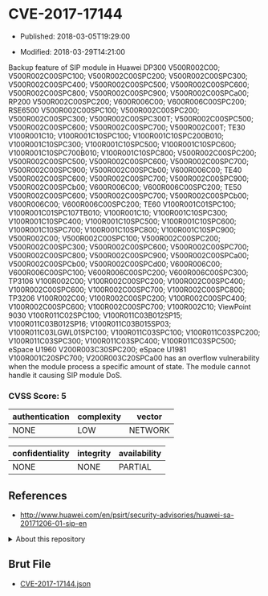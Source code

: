 # CVE-2017-17144

- Published: 2018-03-05T19:29:00

- Modified: 2018-03-29T14:21:00

Backup feature of SIP module in Huawei DP300 V500R002C00; V500R002C00SPC100; V500R002C00SPC200; V500R002C00SPC300; V500R002C00SPC400; V500R002C00SPC500; V500R002C00SPC600; V500R002C00SPC800; V500R002C00SPC900; V500R002C00SPCa00; RP200 V500R002C00SPC200; V600R006C00; V600R006C00SPC200; RSE6500 V500R002C00SPC100; V500R002C00SPC200; V500R002C00SPC300; V500R002C00SPC300T; V500R002C00SPC500; V500R002C00SPC600; V500R002C00SPC700; V500R002C00T; TE30 V100R001C10; V100R001C10SPC100; V100R001C10SPC200B010; V100R001C10SPC300; V100R001C10SPC500; V100R001C10SPC600; V100R001C10SPC700B010; V100R001C10SPC800; V500R002C00SPC200; V500R002C00SPC500; V500R002C00SPC600; V500R002C00SPC700; V500R002C00SPC900; V500R002C00SPCb00; V600R006C00; TE40 V500R002C00SPC600; V500R002C00SPC700; V500R002C00SPC900; V500R002C00SPCb00; V600R006C00; V600R006C00SPC200; TE50 V500R002C00SPC600; V500R002C00SPC700; V500R002C00SPCb00; V600R006C00; V600R006C00SPC200; TE60 V100R001C01SPC100; V100R001C01SPC107TB010; V100R001C10; V100R001C10SPC300; V100R001C10SPC400; V100R001C10SPC500; V100R001C10SPC600; V100R001C10SPC700; V100R001C10SPC800; V100R001C10SPC900; V500R002C00; V500R002C00SPC100; V500R002C00SPC200; V500R002C00SPC300; V500R002C00SPC600; V500R002C00SPC700; V500R002C00SPC800; V500R002C00SPC900; V500R002C00SPCa00; V500R002C00SPCb00; V500R002C00SPCd00; V600R006C00; V600R006C00SPC100; V600R006C00SPC200; V600R006C00SPC300; TP3106 V100R002C00; V100R002C00SPC200; V100R002C00SPC400; V100R002C00SPC600; V100R002C00SPC700; V100R002C00SPC800; TP3206 V100R002C00; V100R002C00SPC200; V100R002C00SPC400; V100R002C00SPC600; V100R002C00SPC700; V100R002C10; ViewPoint 9030 V100R011C02SPC100; V100R011C03B012SP15; V100R011C03B012SP16; V100R011C03B015SP03; V100R011C03LGWL01SPC100; V100R011C03SPC100; V100R011C03SPC200; V100R011C03SPC300; V100R011C03SPC400; V100R011C03SPC500; eSpace U1960 V200R003C30SPC200; eSpace U1981 V100R001C20SPC700; V200R003C20SPCa00 has an overflow vulnerability when the module process a specific amount of state. The module cannot handle it causing SIP module DoS.

### CVSS Score: **5**

| authentication | complexity | vector |
| --- | --- | --- |
| NONE | LOW | NETWORK |

| confidentiality | integrity | availability |
| --- | --- | --- |
| NONE | NONE | PARTIAL |

## References

* http://www.huawei.com/en/psirt/security-advisories/huawei-sa-20171206-01-sip-en

<details>
<summary>About this repository</summary> 

  This repository is part of the project [Live Hack CVE](https://github.com/Live-Hack-CVE). Main website can be found [www.live-hack.org](https://www.live-hack.org) 
  
  Made by [Sn0wAlice](https://github.com/Sn0wAlice) for the people that care about security and need to have a feed of the latest CVEs. Hope you enjoy it, don't forget to star the repo and follow me on [Twitter](https://twitter.com/Sn0wAlice) and [Github](https://github.com/Sn0wAlice). And that is my [personnal website](https://www.alice-snow.me/)

  - [Home Page](https://github.com/Live-Hack-CVE)
  - [Framework](https://github.com/Live-Hack-CVE/cve-framework)
  - [CVE database](https://github.com/Live-Hack-CVE/full_database)
  - [Changelog](https://github.com/Live-Hack-CVE/Changelog)
</details>

## Brut File

* [CVE-2017-17144.json](https://raw.githubusercontent.com/Live-Hack-CVE/full_database/main/cves/2017/CVE-2017-17144.json)

